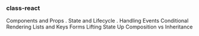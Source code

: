 ### class-react

Components and Props .
State and Lifecycle .
Handling Events
Conditional Rendering
Lists and Keys
Forms
Lifting State Up
Composition vs Inheritance
